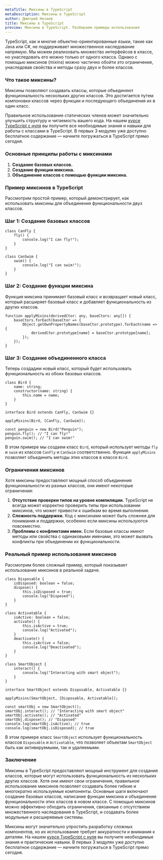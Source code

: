 ```yaml
---
metaTitle: Миксины в TypeScript
metaDescription: Миксины в TypeScript
author: Дмитрий Нечаев
title: Миксины в TypeScript
preview: Миксины в TypeScript. Разбираем примеры использования
---
```


TypeScript, как и многие объектно-ориентированные языки, такие как Java или C#, не поддерживает множественное наследование напрямую. Мы можем реализовать множество интерфейсов в классе, но унаследовать его можно только от одного класса. Однако с помощью миксинов (mixins) можно частично обойти это ограничение, унаследовав свойства и методы сразу двух и более классов.

### Что такое миксины?

Миксины позволяют создавать классы, которые объединяют функциональность нескольких других классов. Это достигается путем компоновки классов через функции и последующего объединения их в один класс.

Правильное использование статических членов может значительно улучшить структуру и читаемость вашего кода. На нашем [курсе TypeScript с нуля](https://purpleschool.ru/course/typescript?utm_source=knowledgebase&utm_medium=text&utm_campaign=staticheskie-polya-i-metody-v-typescript) вы получите все необходимые знания и навыки для работы с классами в TypeScript. В первых 3 модулях уже доступно бесплатное содержание — начните погружаться в TypeScript прямо сегодня.

### Основные принципы работы с миксинами

1. **Создание базовых классов.**
2. **Создание функции миксина.**
3. **Объединение классов с помощью функции миксина.**

### Пример миксинов в TypeScript

Рассмотрим простой пример, который демонстрирует, как использовать миксины для объединения функциональности двух классов.

### Шаг 1: Создание базовых классов

```tsx
class CanFly {
    fly() {
        console.log("I can fly!");
    }
}

class CanSwim {
    swim() {
        console.log("I can swim!");
    }
}

```

### Шаг 2: Создание функции миксина

Функция миксина принимает базовый класс и возвращает новый класс, который расширяет базовый класс и добавляет функциональность из других классов.

```tsx
function applyMixins(derivedCtor: any, baseCtors: any[]) {
    baseCtors.forEach(baseCtor => {
        Object.getOwnPropertyNames(baseCtor.prototype).forEach(name => {
            derivedCtor.prototype[name] = baseCtor.prototype[name];
        });
    });
}

```

### Шаг 3: Создание объединенного класса

Теперь создадим новый класс, который будет использовать функциональность из обоих базовых классов.

```tsx
class Bird {
    name: string;
    constructor(name: string) {
        this.name = name;
    }
}

interface Bird extends CanFly, CanSwim {}

applyMixins(Bird, [CanFly, CanSwim]);

const penguin = new Bird("Penguin");
penguin.fly(); // "I can fly!"
penguin.swim(); // "I can swim!"

```

В этом примере мы создаем класс `Bird`, который использует методы `fly` и `swim` из классов `CanFly` и `CanSwim` соответственно. Функция `applyMixins` позволяет объединить методы этих классов в классе `Bird`.

### Ограничения миксинов

Хотя миксины предоставляют мощный способ объединения функциональности из разных классов, они имеют некоторые ограничения:

1. **Отсутствие проверки типов на уровне компиляции.** TypeScript не всегда может корректно проверить типы при использовании миксинов, что может привести к ошибкам во время выполнения.
2. **Сложность поддержки.** Код с миксинами может быть сложнее для понимания и поддержки, особенно если миксины используются повсеместно.
3. **Проблемы с конфликтами имен.** Если базовые классы имеют методы или свойства с одинаковыми именами, это может вызвать конфликты при объединении их функциональности.

### Реальный пример использования миксинов

Рассмотрим более сложный пример, который показывает использование миксинов в реальной задаче.

```tsx
class Disposable {
    isDisposed: boolean = false;
    dispose() {
        this.isDisposed = true;
        console.log("Disposed");
    }
}

class Activatable {
    isActive: boolean = false;
    activate() {
        this.isActive = true;
        console.log("Activated");
    }
    deactivate() {
        this.isActive = false;
        console.log("Deactivated");
    }
}

class SmartObject {
    interact() {
        console.log("Interacting with smart object");
    }
}

interface SmartObject extends Disposable, Activatable {}

applyMixins(SmartObject, [Disposable, Activatable]);

const smartObj = new SmartObject();
smartObj.interact(); // "Interacting with smart object"
smartObj.activate(); // "Activated"
smartObj.dispose(); // "Disposed"
console.log(smartObj.isActive); // true
console.log(smartObj.isDisposed); // true

```

В этом примере класс `SmartObject` использует функциональность классов `Disposable` и `Activatable`, что позволяет объектам `SmartObject` быть как активируемыми, так и удаляемыми.

### Заключение

Миксины в TypeScript предоставляют мощный инструмент для создания классов, которые могут использовать функциональность из нескольких других классов. Хотя они имеют свои ограничения, правильное использование миксинов позволяет создавать более гибкие и многократно используемые компоненты. Основные шаги включают создание базовых классов, написание функции миксина и объединение функциональности этих классов в новом классе. С помощью миксинов можно эффективно обходить ограничения, связанные с отсутствием множественного наследования в TypeScript, и создавать более модульные и расширяемые системы.

Миксины могут значительно упростить разработку сложных компонентов, но их использование требует аккуратности и внимания к деталям. На нашем [курсе TypeScript с нуля](https://purpleschool.ru/course/typescript?utm_source=knowledgebase&utm_medium=text&utm_campaign=miksiny-v-typescript) вы получите необходимые знания и практические навыки. В первых 3 модулях уже доступно бесплатное содержание — начните погружаться в TypeScript прямо сегодня.
